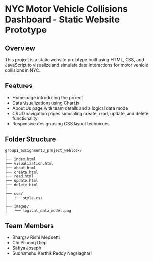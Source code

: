 # NYC Motor Vehicle Collisions Dashboard - Static Website Prototype

## Overview
This project is a static website prototype built using HTML, CSS, and JavaScript to visualize and simulate data interactions for motor vehicle collisions in NYC.

## Features
- Home page introducing the project
- Data visualizations using Chart.js
- About Us page with team details and a logical data model
- CRUD navigation pages simulating create, read, update, and delete functionality
- Responsive design using CSS layout techniques

## Folder Structure
```
group1_assignment3_project_weblook/
│
├── index.html
├── visualization.html
├── about.html
├── create.html
├── read.html
├── update.html
├── delete.html
│
├── css/
│   └── style.css
│
├── images/
│   └── logical_data_model.png
```

## Team Members
- Bhargav Rishi Medisetti
- Chi Phuong Diep
- Safiya Joseph
- Sudhamshu Karthik Reddy Nagaiaghari